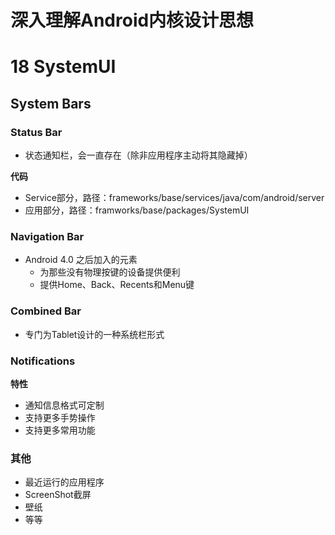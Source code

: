 # **深入理解Android内核设计思想**

# 18 SystemUI
## System Bars
### Status Bar
-  状态通知栏，会一直存在（除非应用程序主动将其隐藏掉）

 **代码**
- Service部分，路径：frameworks/base/services/java/com/android/server
- 应用部分，路径：framworks/base/packages/SystemUI


### Navigation Bar
- Android 4.0 之后加入的元素
    - 为那些没有物理按键的设备提供便利
    - 提供Home、Back、Recents和Menu键

### Combined Bar
- 专门为Tablet设计的一种系统栏形式
### Notifications

**特性**
  - 通知信息格式可定制
  - 支持更多手势操作
  - 支持更多常用功能

### 其他
- 最近运行的应用程序
- ScreenShot截屏
- 壁纸
- 等等
